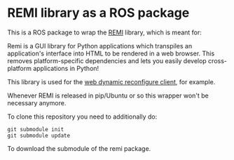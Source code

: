 # REMI library as a ROS package

This is a ROS package to wrap the [REMI](https://github.com/dddomodossola/remi) library, which is meant for:

 Remi is a GUI library for Python applications which transpiles an application's interface into HTML to be rendered in a web browser. This removes platform-specific dependencies and lets you easily develop cross-platform applications in Python!

This library is used for the [web dynamic reconfigure client](https://github.com/awesomebytes/web_dyn_reconf), for example.

Whenever REMI is released in pip/Ubuntu or so this wrapper won't be necessary anymore.

To clone this repository you need to additionally do:

````
git submodule init
git submodule update
````

To download the submodule of the remi package.

